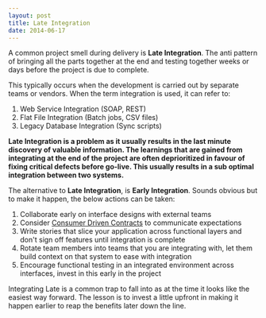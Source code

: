 ```yaml
---
layout: post
title: Late Integration
date: 2014-06-17
---
```


A common project smell during delivery is **Late Integration**. The anti
pattern of bringing all the parts together at the end and testing together
weeks or days before the project is due to complete.

<!--more-->

This typically occurs when the development is carried out by separate teams or
vendors. When the term integration is used, it can refer to:

1. Web Service Integration (SOAP, REST)
1. Flat File Integration (Batch jobs, CSV files)
1. Legacy Database Integration (Sync scripts)

**Late Integration is a problem as it usually results in the last minute
discovery of valuable information. The learnings that are gained from
integrating at the end of the project are often deprioritized in favour of
fixing critical defects before go-live. This usually results in a sub optimal
integration between two systems.**

The alternative to **Late Integration**, is **Early Integration**. Sounds
obvious but to make it happen, the below actions can be taken:

1. Collaborate early on interface designs with external teams
1. Consider [Consumer Driven
   Contracts](http://martinfowler.com/articles/consumerDrivenContracts.html) to
communicate expectations
1. Write stories that slice your application across functional layers and don't
   sign off features until integration is complete
1. Rotate team members into teams that you are integrating with, let them build
   context on that system to ease with integration
1. Encourage functional testing in an integrated environment across interfaces,
   invest in this early in the project

Integrating Late is a common trap to fall into as at the time it looks like
the easiest way forward. The lesson is to invest a little upfront in making it
happen earlier to reap the benefits later down the line.
